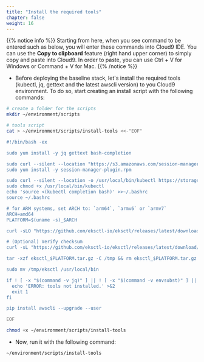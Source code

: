 ```yaml
---
title: "Install the required tools"
chapter: false
weight: 16
---
```


{{% notice info %}}
Starting from here, when you see command to be entered such as below, you will enter these commands into Cloud9 IDE. You can use the **Copy to clipboard** feature (right hand upper corner) to simply copy and paste into Cloud9. In order to paste, you can use Ctrl + V for Windows or Command + V for Mac.
{{% /notice %}}

* Before deploying the baseline stack, let's install the required tools (kubectl, jq, gettext and the latest awscli version) to you Cloud9 environment. To do so, start creating an install script with the following commands:

```bash
# create a folder for the scripts
mkdir ~/environment/scripts

# tools script
cat > ~/environment/scripts/install-tools <<-"EOF"

#!/bin/bash -ex

sudo yum install -y jq gettext bash-completion

sudo curl --silent --location "https://s3.amazonaws.com/session-manager-downloads/plugin/latest/linux_64bit/session-manager-plugin.rpm" -o "session-manager-plugin.rpm"
sudo yum install -y session-manager-plugin.rpm

sudo curl --silent --location -o /usr/local/bin/kubectl https://storage.googleapis.com/kubernetes-release/release/v1.16.8/bin/linux/amd64/kubectl
sudo chmod +x /usr/local/bin/kubectl
echo 'source <(kubectl completion bash)' >>~/.bashrc
source ~/.bashrc

# for ARM systems, set ARCH to: `arm64`, `armv6` or `armv7`
ARCH=amd64
PLATFORM=$(uname -s)_$ARCH

curl -sLO "https://github.com/eksctl-io/eksctl/releases/latest/download/eksctl_$PLATFORM.tar.gz"

# (Optional) Verify checksum
curl -sL "https://github.com/eksctl-io/eksctl/releases/latest/download/eksctl_checksums.txt" | grep $PLATFORM | sha256sum --check

tar -xzf eksctl_$PLATFORM.tar.gz -C /tmp && rm eksctl_$PLATFORM.tar.gz

sudo mv /tmp/eksctl /usr/local/bin

if ! [ -x "$(command -v jq)" ] || ! [ -x "$(command -v envsubst)" ] || ! [ -x "$(command -v kubectl)" ] || ! [ -x "$(command -v eksctl)" ] || ! [ -x "$(command -v ssm-cli)" ]; then
  echo 'ERROR: tools not installed.' >&2
  exit 1
fi

pip install awscli --upgrade --user

EOF

chmod +x ~/environment/scripts/install-tools
```

* Now, run it with the following command:

```bash
~/environment/scripts/install-tools
```
